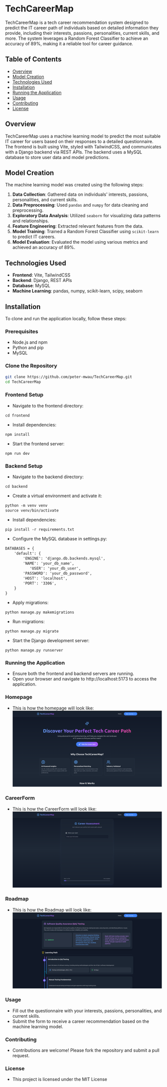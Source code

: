# TechCareerMap

TechCareerMap is a tech career recommendation system designed to predict the IT career path of individuals based on detailed information they provide, including their interests, passions, personalities, current skills, and more. The system leverages a Random Forest Classifier to achieve an accuracy of 89%, making it a reliable tool for career guidance.

## Table of Contents

- [Overview](#overview)
- [Model Creation](#model-creation)
- [Technologies Used](#technologies-used)
- [Installation](#installation)
- [Running the Application](#running-the-application)
- [Usage](#usage)
- [Contributing](#contributing)
- [License](#license)

## Overview

TechCareerMap uses a machine learning model to predict the most suitable IT career for users based on their responses to a detailed questionnaire. The frontend is built using Vite, styled with TailwindCSS, and communicates with a Django backend via REST APIs. The backend uses a MySQL database to store user data and model predictions.

## Model Creation

The machine learning model was created using the following steps:

1. **Data Collection**: Gathered data on individuals' interests, passions, personalities, and current skills.
2. **Data Preprocessing**: Used `pandas` and `numpy` for data cleaning and preprocessing.
3. **Exploratory Data Analysis**: Utilized `seaborn` for visualizing data patterns and relationships.
4. **Feature Engineering**: Extracted relevant features from the data.
5. **Model Training**: Trained a Random Forest Classifier using `scikit-learn` to predict IT careers.
6. **Model Evaluation**: Evaluated the model using various metrics and achieved an accuracy of 89%.

## Technologies Used

- **Frontend**: Vite, TailwindCSS
- **Backend**: Django, REST APIs
- **Database**: MySQL
- **Machine Learning**: pandas, numpy, scikit-learn, scipy, seaborn

## Installation

To clone and run the application locally, follow these steps:

### Prerequisites

- Node.js and npm
- Python and pip
- MySQL

### Clone the Repository

```sh
git clone https://github.com/peter-mwau/TechCareerMap.git
cd TechCareerMap
```

### Frontend Setup

- Navigate to the frontend directory:

```
cd frontend
```

- Install dependencies:

```
npm install
```

- Start the frontend server:

```
npm run dev
```

### Backend Setup

- Navigate to the backend directory:

```
cd backend
```

- Create a virtual environment and activate it:

```
python -m venv venv
source venv/bin/activate
```

- Install dependencies:

```
pip install -r requirements.txt
```

- Configure the MySQL database in settings.py:

```
DATABASES = {
    'default': {
        'ENGINE': 'django.db.backends.mysql',
        'NAME': 'your_db_name',
           'USER': 'your_db_user',
        'PASSWORD': 'your_db_password',
        'HOST': 'localhost',
        'PORT': '3306',
    }
}
```

- Apply migrations:

```
python manage.py makemigrations
```

- Run migrations:

```
python manage.py migrate
```

- Start the Django development server:

```
python manage.py runserver
```

### Running the Application

- Ensure both the frontend and backend servers are running.
- Open your browser and navigate to http://localhost:5173 to access the application.

### Homepage

- This is how the homepage will look like:
  ![Database Configuration](frontend/public/Homepage.png)

### CareerForm

- This is how the CareerForm will look like:
  ![CareerForm](frontend/public/CareerForm.png)

### Roadmap

- This is how the Roadmap will look like:
  ![Roadmap](frontend/public/Roadmap.png)

### Usage

- Fill out the questionnaire with your interests, passions, personalities, and current skills.
- Submit the form to receive a career recommendation based on the machine learning model.

### Contributing

- Contributions are welcome! Please fork the repository and submit a pull request.

### License

- This project is licensed under the MIT License
